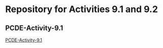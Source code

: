 # Repository for Activities 9.1 and 9.2
## PCDE-Activity-9.1

<a href="https://github.com/lmichela/PCDE-Activity-9.1/blob/main/MIT.ipynb">PCDE-Activity-9.1 </a>
